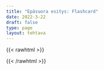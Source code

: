 ```yaml
---
title: "Epäsuora esitys: Flashcard"
date: 2022-3-22
draft: false
type: page
layout: tehtava
---
```


{{< rawhtml >}}
<link rel="stylesheet" type="text/css" href="/css/flashcard1.css"/>
<html>
 <body>
  <div id="cardArea"></div>
  <div id="lukumaara"></div>
  <div id="buttonArea" class="grid grid-cols-2"></div>
 </body>
</html>

<script> 
$(document).ready(function() {

  var currentQuestion = 0;
  var qbank = [
    ['"What will my parents think?" My wife wondered...', '"What will my parents think?" My wife wondered what her parents would think.'],
    ['"I don't like these pants" Jack told me...', '"I don't like these pants" Jack told me he didn&apos;t like the pants.'],
    ['"I can't wait any longer" She complained...', '"I can't wait any longer" She complained she couldn\'t wait any longer.'],
    ['"What can I do for you?" The waiter asked Timothy...', '"What can I do for you?" The waiter asked Timothy what she could do for him.'],
    ['"If Tim is short for Timothy, is Jim short for Jimothy?" Bob asked us...', '"If Tim is short for Timothy, is Jim short for Jimothy?" Bob asked us that if Tim was short for Timothy, was Jim short for Jimothy?'],
    ['"Do you know Batman\'s real name?" Commissioner Gordon asked us...', '"Do you know Batman\'s real name?" Commissioner Gordon asked us if we knew Batman\'s real name.'],
    ['"Leave your coats here." The waiter asked us....', '"Leave your coats here." The waiter asked us to leave our coats there.'],
    ['"Don\'t stop me now" Freddie ordered me...', '"Don\'t stop me now" Freddie ordered me not to stop him now.'],
    ['"Never come here again!" She told me...., '"Never come here again!" She told me never to come there again.'],
    ['"You are being ridiculous!" Emma told me....', '"You are being ridiculous!" Emma told me I was being ridiculous.'],
  ];

  beginActivity();

  function beginActivity() {
    $("#cardArea").empty();
    $("#cardArea").append('<div id="card1" class="card">' + qbank[currentQuestion][0] + '</div>');
    $("#card1").css("background-color", "#1F2937");
    $("#lukumaara").empty();
    var korttia = document.createElement('div')
    	korttia.innerHTML = currentQuestion + 1 + " / " + qbank.length;
    	document.getElementById('lukumaara').appendChild(korttia);
   }   
      
    $("#cardArea").on("click", function() {
        var parentDiv = document.getElementById("cardArea");
        var childDiv = document.getElementById("card1");
        if (parentDiv.contains(childDiv)) {
        $("#cardArea").empty()
        $("#cardArea").append('<div id="card2" class="card">' + qbank[currentQuestion][1] + '</div>')
        $("#card2").css("background-color", "#00473c")
      	} else {
        $("#cardArea").empty()
        $("#cardArea").append('<div id="card1" class="card">' + qbank[currentQuestion][0] + '</div>')
        $("#card1").css("background-color", "#1F2937")
      }
      })

    $("#buttonArea").empty();
    $("#buttonArea").append('<div id="prevButton">Edellinen</div>');
    $("#prevButton").on("click", function() {
      if (currentQuestion > 0) {
        currentQuestion--;
        beginActivity();
      }
    })
    $("#buttonArea").append('<div id="nextButton">Seuraava</div>');
    $("#nextButton").on("click", function() {
      if (currentQuestion < qbank.length - 1) {
        currentQuestion++;
        beginActivity();
      }
    }); //click function
  } //beginactivity
);
</script>

{{< /rawhtml >}}